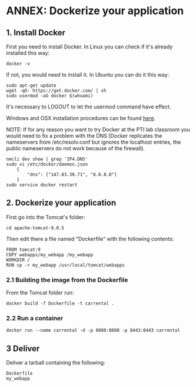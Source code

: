 # ANNEX: Dockerize your application

## 1. Install Docker

First you need to install Docker. In Linux you can check if it's already installed this way:

    docker -v

If not, you would need to install it. In Ubuntu you can do it this way:

    sudo apt-get update
    wget -qO- https://get.docker.com/ | sh
    sudo usermod -aG docker $(whoami)

It's necessary to LOGOUT to let the usermod command have effect.

Windows and OSX installation procedures can be found [here](https://docs.docker.com/install/).

NOTE: If for any reason you want to try Docker at the PTI lab classroom you would need to fix a problem with the DNS (Docker replicates the nameservers from /etc/resolv.conf but ignores the localhost entries, the public nameservers do not work because of the firewall).  
    
    nmcli dev show | grep 'IP4.DNS'
    sudo vi /etc/docker/daemon.json
        {
            "dns": ["147.83.30.71", "8.8.8.8"]
        }
    sudo service docker restart

## 2. Dockerize your application

First go into the Tomcat's folder:

    cd apache-tomcat-9.0.5

Then edit there a file named "Dockerfile" with the following contents:

    FROM tomcat:9
	COPY webapps/my_webapp /my_webapp
	WORKDIR /
	RUN cp -r my_webapp /usr/local/tomcat/webapps

### 2.1 Building the image from the Dockerfile

From the Tomcat folder run:

	docker build -f Dockerfile -t carrental .

### 2.2 Run a container

	docker run --name carrental -d -p 8080:8080 -p 8443:8443 carrental

## 3 Deliver

Deliver a tarball containing the following:

	Dockerfile
	my_webapp


